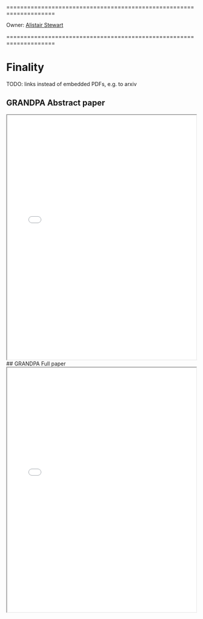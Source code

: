 ====================================================================

Owner: [Alistair Stewart](/research_team_members/alistair.html)

====================================================================

# Finality

TODO: links instead of embedded PDFs, e.g. to arxiv

## GRANDPA Abstract paper
<iframe src="../_static/pdfview/viewer.html?file=../pdf/GRANDPAabstract.pdf" width="100%" height="650em"></iframe>
## GRANDPA Full paper
<iframe src="../_static/pdfview/viewer.html?file=../pdf/grandpa.pdf" width="100%" height="650em"></iframe>
